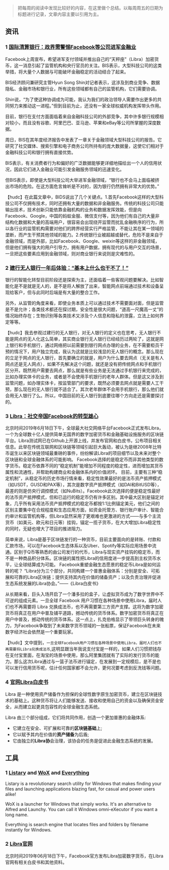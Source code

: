 >把每周的阅读中发现比较好的内容，在这里做个总结。以每周周五的日期为标题进行记录，文章内容主要以引用为主。


## 资讯
### 1 [国际清算银行：政界需警惕Facebook等公司进军金融业](https://www.cebnet.com.cn/20190624/102582393.html)
Facebook上周宣布，希望进军支付领域并推出自己的“天秤座”（Libra）加密货币，这一消息引起了监管机构和央行官员的关注。BIS表示，大型科技公司的这类举措，将大量个人数据与可能破坏金融稳定的活动结合了起来。

BIS经济顾问兼研究主管Hyun Song Shin对记者表示，这涉及到商业竞争、数据隐私、金融市场和银行业，所有这些领域都有自己的监管机构，它们需要协调。

Shin说，“为了使这种协调成为可能，我认为我们的政治领导人需要作出更多的共同努力来推动这一进程。”但到目前为止，还没有一家全球权威机构发挥带头作用。

目前，银行在支付方面面临着来自金融科技公司的外部竞争，其中许多银行规模相对较小，而且没有谷歌、阿里巴巴、亚马逊、苹果和eBay等公司所掌握的深度数据。

周日，BIS在其年度经济报告中发表了一章关于金融领域大型科技公司的报告。它研究了社交媒体、搜索引擎和电子商务公司所持有的庞大数据量，这使它们相对于金融科技公司和银行拥有直接优势。

BIS表示，有关消费者行为和偏好的广泛数据能够更详细地描绘出一个人的信用状况，因此它们进入金融业可能引发金融服务领域的迅速变化。

但BIS表示，即使是大型科技公司大举进军金融领域，“银行也不会马上面临被挤出市场的危险。在这方面危言耸听是不对的，因为银行仍然拥有非常大的优势。”

【hudc】在此篇文章中，BIDS说出了几个关键点。1.首先Facebook这样的大型科技公司不仅拥有技术，同时还拥有大量的数据和非金融服务。传统的科技公司只能输出技术，技术创新只能依靠金融机构的业务和数据发挥效能，但是向Facebook、Google，中国的蚂蚁金服、微信支付等，因为他们有自己的大量非结构化数据和大量的高端用户，很容易会出现绕开监管而扰乱金融秩序的行为，所以各行业的监管机构需要对他们的跨界经营实行严格监管，不能让其在某一领域的垄断，而产生干预其他领域的能力。2.传统银行业被超越或替代，危险不是来自于金融领域，而是外部，比如Facebook、Google、weixin等这样的非金融领域，但是他们拥有强大的用户引导力，拥有用户数据，拥有现代的与用户交互的场景，一旦把这些要素应用到金融领域，则对商业银行来说则是灾难性的。

### 2 [建行无人银行一年后体验：“基本上什么也干不了！”](https://mp.weixin.qq.com/s/snk6cgb8XZ8ZZwn_wdrS9Q)
银行的智能化转型目前阶段还是探索为主，还面临着一些客观问题要解决。比如智能化是不是就是无人的，是不是将人解放了出来，智能网点前端通过技术和设备呈现给客户，但与此同时后端是有大量的整合工作。

另外，从监管的角度来看，即使业务本质上可以通过技术不需要面对面，但是监管是不是允许；各类技术都还在探讨期，安全性是很大问题，“道高一尺魔高一丈”的情况始终存在；生物识别等各类技术又涉及个人信息和隐私的泄露，立法上如何界定等等。

【hudc】我去参观过建行的无人银行，对无人银行的定义也在思考，无人银行不能是网点的无人化这么简单，其实商业银行无人银行已经经历过两轮了，这就是网上银行和手机银行，通过网络把以前需要到银行网点办理的业务，在不需要柜员干预的情况下，用户独立完成，我认为这就是比较浅显的无人银行的概念。那么现在的立足于网点的无人银行，首先要确立的就是，用户为什么要去网点（无关是有人网点还是无人网点），如果不先解决这个问题，就还是没有把传统网点和手机银行区分开。既然用户需要去网点，那么就是有些业务是无法通过手机银行来完成的，比如办理实体卡的业务，或者是不会使用手机银行的老年人群体。但是这又涉及到监管问题，如办理实体卡，按监管部门的要求，既然必须要去网点就是需要人工干预，那么现在的无人银行就不适合了。其次老年群体不会用手机银行，那么他们就会用无人银行了么。所以，中国目前的无人银行到底要往哪个方向走还是需要探讨的。

### 3 [Libra：社交帝国Facebook的转型雄心](https://mp.weixin.qq.com/s/1kbdx3SmxCLzgMRLlKo8uw)
北京时间2019年6月18日下午，全球最大社交网络平台Facebook正式发布Libra，一个为全球数十亿人提供简单无国界的数字加密货币和金融基础设施服务的区块链平台。Libra测试网已在Github上开源上线，并发布官网和白皮书，公布项目相关信息。此举在传统互联网和区块链等领域引起巨大轰动，被认为是继2008年比特币诞生以来区块链领域最重磅的事件，纷纷解读Libra的项目细节以及未来对整个区块链和全球金融体系的可能影响。
Facebook选择的是稳定币而非其他类型的数字货币。稳定币依靠不同的“稳定机制”能增加不同程度的稳定性，进而增加其货币属性和流通性，并帮助构建商业和金融体系内的价值闭环。
目前，主要有三种“稳定机制”，从稳定币的历史市场行情来看，稳定性效果最好的是法币资产抵押模式（如USDT，GUSD和PAX等），其次是数字资产抵押模式（如DAI和BitUSD等），最差的则是仿央行调控模式（如NuBits）。Facebook此次选择的便是稳定性最好的法币资产抵押模式，但和已运行的稳定币仍有许多区别。其中最大区别是锚定对象，几乎所有采用法币资产抵押模式的稳定币都按1:1比例锚定美元，他们之间的区别主要集中在合规程度和生态应用方面，如资金托管方、银行账户审计、智能合约审计和监管机构等，但Libra显然采用了更艰难也更激进的方式——与多个主流货币（如美元、欧元和日元等）挂钩，锚定一揽子货币，在大大增加Libra稳定性的同时，无疑也增大了项目的推进阻力。

简单来说，Libra是基于区块链发行的一种货币，目前主要面向的是转账、付款和汇款市场，可以在Facebook生态体系以及Uber、Spotify等实际应用场景中流通。区别于Q币等熟悉的由公司发行的代币，Libra与现实资产挂钩的稳定币，而不是一种商品积分体系。区块链的属性把Libra的信用度进一步提高到主权货币水平，让全球结算成为可能。
Facebook重塑金融生态愿景的稳定币Libra是如何运转的呢？
“Libra分为三个部分，共同构建一个普惠金融体系：分别是安全、可拓展和可靠的Libra区块链；提供支持其内在价值的储备资产；以及负责治理并促进生态系统发展的Libra协会。”——《Libra白皮书》

从长期来看，巨头入场开启了一个潘多拉的盒子，让虚拟货币成为了数字世界中不可逆的组成元素。一旦全球 Facebook 用户习惯在各种场景中使用Libra，届时人们也不再需要将 Libra 兑换成法币，也不再需要第三方资产支撑。这将为数字加密货币将真正在用户中普及铺平道路，撼动传统的货币体系。数字加密货币将真正在用户中普及，撼动传统的货币体系。这一点上，扎克伯格显示了带领巨头转身的魄力，为Facebook争取到了未来数字货币领域的一张船票，保证Facebook在未来数字经济社会依然是一个重要玩家。

【hudc】文中提到，`一旦全球Facebook用户习惯在各种场景中使用Libra，届时人们也不再需要将Libra兑换成法币`,这明显跟当年我说支付宝是一样的，如果人们习惯把钱存在支付宝里面，在淘宝的场景中使用，那么阿里集团就有了实际的发行货币的能力。那么这次Libra通过与一篮子法币进行锚定，在发展到一定规模后，是不是也可以发行信用货币呢，估计任何国家都不会允许，更何况要考虑到反洗钱等问题。

### 4 [官网Libra白皮书](https://libra.org/zh-CN/white-paper/)
Libra 是一种使用资产储备作为担保的全球性数字原生加密货币，建立在区块链技术的基础上。这种货币将让人们能够发送、接收和使用自己的资金以及确保资金安全，从而建立起更具包容性的全球金融生态系统。

Libra 由三个部分组成，它们将共同作用，创造一个更加普惠的金融体系:
* 它建立在安全、可扩展和可靠的**区块链基础**上;
* 它以赋予其内在价值的**资产储备**为后盾;
* 它由独立的**Libra协**会治理，该协会的任务是促进此金融生态系统的发展。


## 工具
### 1 [Listary](https://www.listary.com/) and [WoX](https://github.com/Wox-launcher/Wox) and [Everything](https://www.voidtools.com/en-us/)

Listary is a revolutionary search utility for Windows that makes finding your files and launching applications blazing fast, for casual and power users alike!

WoX is a launcher for Windows that simply works. It's an alternative to Alfred and Launchy. You can call it Windows omni-eXecutor if you want a long name.

Everything is search engine that locates files and folders by filename instantly for Windows.

### 2 [Libra官网](https://libra.org/zh-CN/)

北京时间2019年06月18日下午，Facebook官方发布Libra加密数字货币，在Libra官网有相关白皮书和其他资料。

